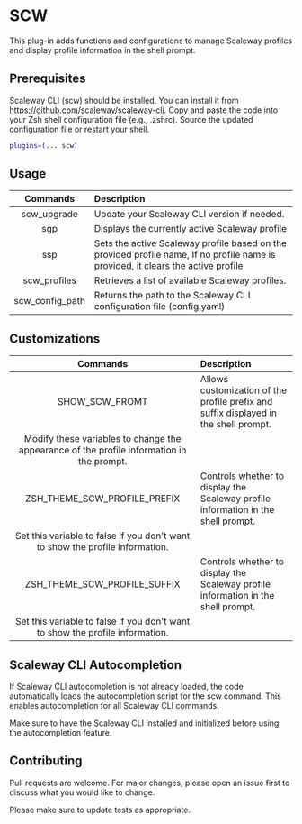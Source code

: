 # SCW
This plug-in adds functions and configurations to manage Scaleway profiles and display profile information in the shell prompt.

## Prerequisites
Scaleway CLI (scw) should be installed. You can install it from https://github.com/scaleway/scaleway-cli.
Copy and paste the code into your Zsh shell configuration file (e.g., .zshrc).
Source the updated configuration file or restart your shell.

```bash
plugins=(... scw)
```

## Usage

| Commands | Description          |
| :---------------: |:---------------|
| scw_upgrade  | Update your Scaleway CLI version if needed.      | 
| sgp  |   Displays the currently active Scaleway profile        |
| ssp <profilename> |      Sets the active Scaleway profile based on the provided profile name, If no profile name is provided, it clears the active profile       |
| scw_profiles  | Retrieves a list of available Scaleway profiles.          | 
| scw_config_path  | Returns the path to the Scaleway CLI configuration file (config.yaml)             |


## Customizations

| Commands | Description          |
| :---------------: |:---------------|
| SHOW_SCW_PROMT  | Allows customization of the profile prefix and suffix displayed in the shell prompt.
Modify these variables to change the appearance of the profile information in the prompt.    | 
| ZSH_THEME_SCW_PROFILE_PREFIX  |  Controls whether to display the Scaleway profile information in the shell prompt.
Set this variable to false if you don't want to show the profile information.       |
| ZSH_THEME_SCW_PROFILE_SUFFIX |   Controls whether to display the Scaleway profile information in the shell prompt.
Set this variable to false if you don't want to show the profile information.      |


## Scaleway CLI Autocompletion

If Scaleway CLI autocompletion is not already loaded, the code automatically loads the autocompletion script for the scw command. This enables autocompletion for all Scaleway CLI commands.

Make sure to have the Scaleway CLI installed and initialized before using the autocompletion feature.

## Contributing

Pull requests are welcome. For major changes, please open an issue first
to discuss what you would like to change.

Please make sure to update tests as appropriate.


